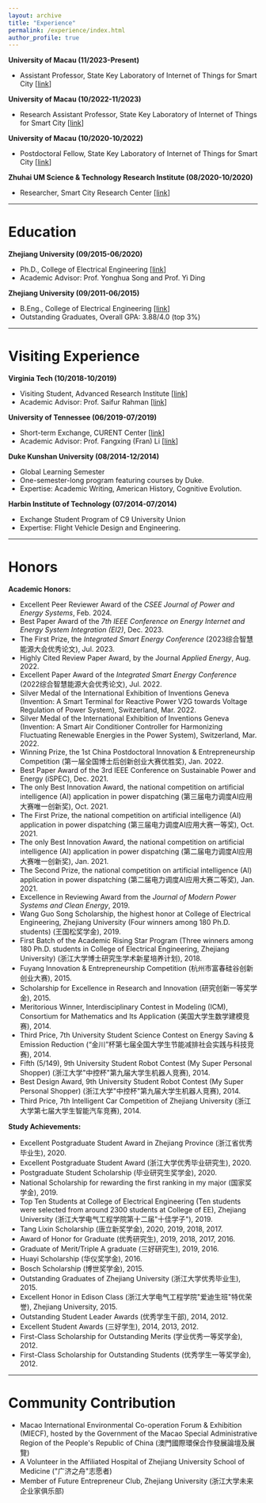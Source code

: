 ```yaml
---
layout: archive
title: "Experience"
permalink: /experience/index.html
author_profile: true
---
```




**University of Macau (11/2023-Present)**

- Assistant Professor, State Key Laboratory of Internet of Things for Smart City [[link](https://skliotsc.um.edu.mo/)]

**University of Macau (10/2022-11/2023)**

- Research Assistant Professor, State Key Laboratory of Internet of Things for Smart City [[link](https://skliotsc.um.edu.mo/)]

**University of Macau (10/2020-10/2022)**

- Postdoctoral Fellow, State Key Laboratory of Internet of Things for Smart City [[link](https://skliotsc.um.edu.mo/)]

**Zhuhai UM Science & Technology Research Institute (08/2020-10/2020)**

- Researcher, Smart City Research Center [[link](http://www.zumri.cn/)]





------

# Education

**Zhejiang University (09/2015-06/2020)** 

- Ph.D., College of Electrical Engineering [[link](http://ee.zju.edu.cn/)]
- Academic Advisor: Prof. Yonghua Song and Prof. Yi Ding

**Zhejiang University (09/2011-06/2015)**

- B.Eng., College of Electrical Engineering [[link](http://ee.zju.edu.cn/)]
- Outstanding Graduates, Overall GPA: 3.88/4.0 (top 3%)





------

# Visiting Experience

**Virginia Tech (10/2018-10/2019)**

- Visiting Student, Advanced Research Institute [[link](https://ari.vt.edu/)]
- Academic Advisor: Prof. Saifur Rahman [[link](http://www.saifurrahman.org/)]

**University of Tennessee (06/2019-07/2019)**

- Short-term Exchange, CURENT Center [[link](https://curent.utk.edu/)]
- Academic Advisor: Prof. Fangxing (Fran) Li [[link](http://web.eecs.utk.edu/~fli6/)]

**Duke Kunshan University (08/2014-12/2014)**

- Global Learning Semester
- One-semester-long program featuring courses by Duke.
- Expertise: Academic Writing, American History, Cognitive Evolution.

**Harbin Institute of Technology (07/2014-07/2014)**

- Exchange Student Program of C9 University Union
- Expertise: Flight Vehicle Design and Engineering.





------

# Honors

**Academic Honors:**

- Excellent Peer Reviewer Award of the *CSEE Journal of Power and Energy Systems*, Feb. 2024.
- Best Paper Award of the *7th IEEE Conference on Energy Internet and Energy System Integration (EI2)*, Dec. 2023.
- The First Prize, the *Integrated Smart Energy Conference* (2023综合智慧能源大会优秀论文), Jul. 2023.
- Highly Cited Review Paper Award, by the Journal *Applied Energy*, Aug. 2022.
- Excellent Paper Award of the *Integrated Smart Energy Conference* (2022综合智慧能源大会优秀论文), Jul. 2022.
- Silver Medal of the International Exhibition of Inventions Geneva (Invention: A Smart Terminal for Reactive Power V2G towards Voltage Regulation of Power System), Switzerland, Mar. 2022.
- Silver Medal of the International Exhibition of Inventions Geneva (Invention: A Smart Air Conditioner Controller for Harmonizing Fluctuating Renewable Energies in the Power System), Switzerland, Mar. 2022.
- Winning Prize, the 1st China Postdoctoral Innovation & Entrepreneurship Competition (第一届全国博士后创新创业大赛优胜奖), Jan. 2022.
- Best Paper Award of the 3rd IEEE Conference on Sustainable Power and Energy (iSPEC), Dec. 2021.
- The only Best Innovation Award, the national competition on artificial intelligence (AI) application in power dispatching (第三届电力调度AI应用大赛唯一创新奖), Oct. 2021.
- The First Prize, the national competition on artificial intelligence (AI) application in power dispatching (第三届电力调度AI应用大赛一等奖), Oct. 2021.
- The only Best Innovation Award, the national competition on artificial intelligence (AI) application in power dispatching (第二届电力调度AI应用大赛唯一创新奖), Jan. 2021.
- The Second Prize, the national competition on artificial intelligence (AI) application in power dispatching (第二届电力调度AI应用大赛二等奖), Jan. 2021.
- Excellence in Reviewing Award from the *Journal of Modern Power Systems and Clean Energy*, 2019.
- Wang Guo Song Scholarship, the highest honor at College of Electrical Engineering, Zhejiang University (Four winners among 180 Ph.D. students) (王国松奖学金), 2019.
- First Batch of the Academic Rising Star Program (Three winners among 180 Ph.D. students in College of Electrical Engineering, Zhejiang University) (浙江大学博士研究生学术新星培养计划), 2018.
- Fuyang Innovation & Entrepreneurship Competition (杭州市富春硅谷创新创业大赛), 2015.
- Scholarship for Excellence in Research and Innovation (研究创新一等奖学金), 2015.
- Meritorious Winner, Interdisciplinary Contest in Modeling (ICM), Consortium for Mathematics and Its Application (美国大学生数学建模竞赛), 2014.
- Third Price, 7th University Student Science Contest on Energy Saving & Emission Reduction (“金川”杯第七届全国大学生节能减排社会实践与科技竞赛), 2014.
- Fifth (5/149), 9th University Student Robot Contest (My Super Personal Shopper) (浙江大学"中控杯"第九届大学生机器人竞赛), 2014.
- Best Design Award, 9th University Student Robot Contest (My Super Personal Shopper) (浙江大学"中控杯"第九届大学生机器人竞赛), 2014.
- Third Price, 7th Intelligent Car Competition of Zhejiang University  (浙江大学第七届大学生智能汽车竞赛), 2014.

**Study Achievements:**

- Excellent Postgraduate Student Award in Zhejiang Province (浙江省优秀毕业生), 2020.
- Excellent Postgraduate Student Award (浙江大学优秀毕业研究生), 2020.
- Postgraduate Student Scholarship (毕业研究生奖学金), 2020.
- National Scholarship for rewarding the first ranking in my major (国家奖学金), 2019. 
- Top Ten Students at College of Electrical Engineering (Ten students were selected from around 2300 students at College of EE), Zhejiang University (浙江大学电气工程学院第十二届"十佳学子"), 2019.
- Tang Lixin Scholarship (唐立新奖学金), 2020, 2019, 2018, 2017.
- Award of Honor for Graduate (优秀研究生), 2019, 2018, 2017, 2016.
- Graduate of Merit/Triple A graduate (三好研究生), 2019, 2016.
- Huayi Scholarship (华仪奖学金), 2016.
- Bosch Scholarship (博世奖学金), 2015.
- Outstanding Graduates of Zhejiang University (浙江大学优秀毕业生), 2015.
- Excellent Honor in Edison Class (浙江大学电气工程学院"爱迪生班"特优荣誉), Zhejiang University, 2015.
- Outstanding Student Leader Awards (优秀学生干部), 2014, 2012.
- Excellent Student Awards (三好学生), 2014, 2013, 2012.
- First-Class Scholarship for Outstanding Merits (学业优秀一等奖学金), 2012.
- First-Class Scholarship for Outstanding Students (优秀学生一等奖学金), 2012.



------

# Community Contribution

- Macao International Environmental Co-operation Forum & Exhibition (MIECF), hosted by the Government of the Macao Special Administrative Region of the People's Republic of China (澳門國際環保合作發展論壇及展覽)
- A Volunteer in the Affiliated Hospital of Zhejiang University School of Medicine ("广济之舟"志愿者)
- Member of Future Entrepreneur Club, Zhejiang University (浙江大学未来企业家俱乐部)